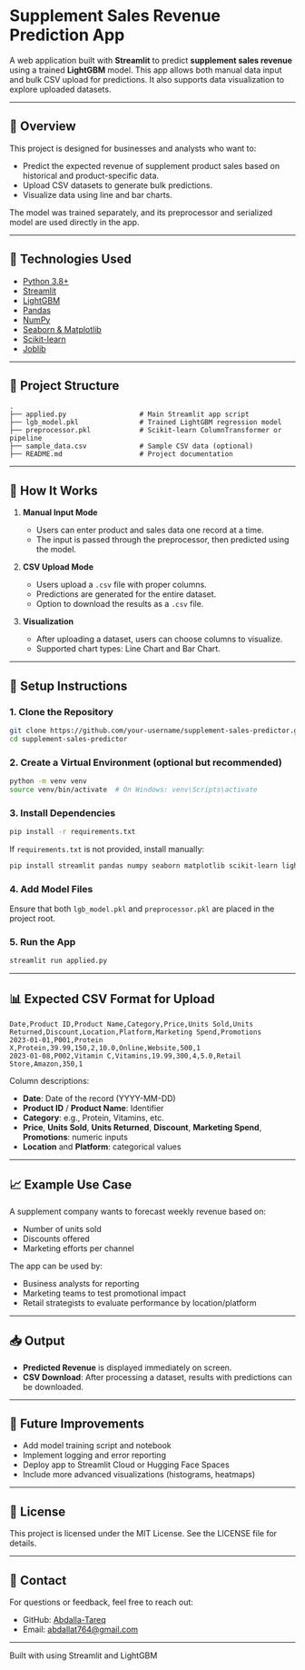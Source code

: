 
# Supplement Sales Revenue Prediction App

A web application built with **Streamlit** to predict **supplement sales revenue** using a trained **LightGBM** model. This app allows both manual data input and bulk CSV upload for predictions. It also supports data visualization to explore uploaded datasets.

---

## 📌 Overview

This project is designed for businesses and analysts who want to:
- Predict the expected revenue of supplement product sales based on historical and product-specific data.
- Upload CSV datasets to generate bulk predictions.
- Visualize data using line and bar charts.

The model was trained separately, and its preprocessor and serialized model are used directly in the app.

---

## 🧰 Technologies Used

- [Python 3.8+](https://www.python.org/)
- [Streamlit](https://streamlit.io/)
- [LightGBM](https://lightgbm.readthedocs.io/)
- [Pandas](https://pandas.pydata.org/)
- [NumPy](https://numpy.org/)
- [Seaborn & Matplotlib](https://seaborn.pydata.org/)
- [Scikit-learn](https://scikit-learn.org/)
- [Joblib](https://joblib.readthedocs.io/en/latest/)

---

## 📂 Project Structure

```
.
├── applied.py                  # Main Streamlit app script
├── lgb_model.pkl               # Trained LightGBM regression model
├── preprocessor.pkl            # Scikit-learn ColumnTransformer or pipeline
├── sample_data.csv             # Sample CSV data (optional)
├── README.md                   # Project documentation
```

---

## 🧪 How It Works

1. **Manual Input Mode**
    - Users can enter product and sales data one record at a time.
    - The input is passed through the preprocessor, then predicted using the model.

2. **CSV Upload Mode**
    - Users upload a `.csv` file with proper columns.
    - Predictions are generated for the entire dataset.
    - Option to download the results as a `.csv` file.

3. **Visualization**
    - After uploading a dataset, users can choose columns to visualize.
    - Supported chart types: Line Chart and Bar Chart.

---

## 🔧 Setup Instructions

### 1. Clone the Repository
```bash
git clone https://github.com/your-username/supplement-sales-predictor.git
cd supplement-sales-predictor
```

### 2. Create a Virtual Environment (optional but recommended)
```bash
python -m venv venv
source venv/bin/activate  # On Windows: venv\Scripts\activate
```

### 3. Install Dependencies
```bash
pip install -r requirements.txt
```
If `requirements.txt` is not provided, install manually:
```bash
pip install streamlit pandas numpy seaborn matplotlib scikit-learn lightgbm joblib
```

### 4. Add Model Files
Ensure that both `lgb_model.pkl` and `preprocessor.pkl` are placed in the project root.

### 5. Run the App
```bash
streamlit run applied.py
```

---

## 📊 Expected CSV Format for Upload

```csv
Date,Product ID,Product Name,Category,Price,Units Sold,Units Returned,Discount,Location,Platform,Marketing Spend,Promotions
2023-01-01,P001,Protein X,Protein,39.99,150,2,10.0,Online,Website,500,1
2023-01-08,P002,Vitamin C,Vitamins,19.99,300,4,5.0,Retail Store,Amazon,350,1
```

Column descriptions:
- **Date**: Date of the record (YYYY-MM-DD)
- **Product ID** / **Product Name**: Identifier
- **Category**: e.g., Protein, Vitamins, etc.
- **Price**, **Units Sold**, **Units Returned**, **Discount**, **Marketing Spend**, **Promotions**: numeric inputs
- **Location** and **Platform**: categorical values

---

## 📈 Example Use Case

A supplement company wants to forecast weekly revenue based on:
- Number of units sold
- Discounts offered
- Marketing efforts per channel

The app can be used by:
- Business analysts for reporting
- Marketing teams to test promotional impact
- Retail strategists to evaluate performance by location/platform

---

## 📥 Output

- **Predicted Revenue** is displayed immediately on screen.
- **CSV Download**: After processing a dataset, results with predictions can be downloaded.

---

## 📌 Future Improvements

- Add model training script and notebook
- Implement logging and error reporting
- Deploy app to Streamlit Cloud or Hugging Face Spaces
- Include more advanced visualizations (histograms, heatmaps)

---

## 📜 License

This project is licensed under the MIT License. See the LICENSE file for details.

---

## 🙋 Contact

For questions or feedback, feel free to reach out:
- GitHub: [Abdalla-Tareq](https://github.com/Abdalla-Tareq)
- Email: abdallat764@gmail.com

---

Built with using Streamlit and LightGBM
